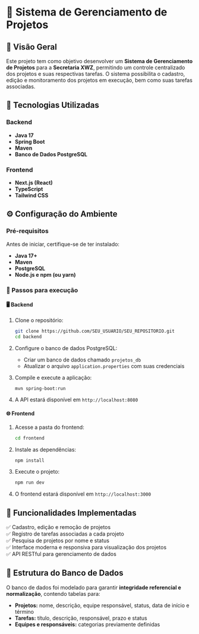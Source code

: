 # 📌 Sistema de Gerenciamento de Projetos  

## 📖 Visão Geral  
Este projeto tem como objetivo desenvolver um **Sistema de Gerenciamento de Projetos** para a **Secretaria XWZ**, permitindo um controle centralizado dos projetos e suas respectivas tarefas. O sistema possibilita o cadastro, edição e monitoramento dos projetos em execução, bem como suas tarefas associadas.  

## 🚀 Tecnologias Utilizadas  
### Backend  
- **Java 17**  
- **Spring Boot**  
- **Maven**  
- **Banco de Dados PostgreSQL**  

### Frontend  
- **Next.js (React)**  
- **TypeScript**  
- **Tailwind CSS**  

## ⚙️ Configuração do Ambiente  

### Pré-requisitos  
Antes de iniciar, certifique-se de ter instalado:  
- **Java 17+**  
- **Maven**  
- **PostgreSQL**  
- **Node.js e npm (ou yarn)**  

### 🎯 Passos para execução  

#### 🖥️ Backend  
1. Clone o repositório:  
   ```bash
   git clone https://github.com/SEU_USUARIO/SEU_REPOSITORIO.git
   cd backend
   ```  
2. Configure o banco de dados PostgreSQL:  
   - Criar um banco de dados chamado `projetos_db`  
   - Atualizar o arquivo `application.properties` com suas credenciais  

3. Compile e execute a aplicação:  
   ```bash
   mvn spring-boot:run
   ```  
4. A API estará disponível em `http://localhost:8080`  

#### 🌐 Frontend  
1. Acesse a pasta do frontend:  
   ```bash
   cd frontend
   ```  
2. Instale as dependências:  
   ```bash
   npm install
   ```  
3. Execute o projeto:  
   ```bash
   npm run dev
   ```  
4. O frontend estará disponível em `http://localhost:3000`  

## 📌 Funcionalidades Implementadas  
✅ Cadastro, edição e remoção de projetos  
✅ Registro de tarefas associadas a cada projeto  
✅ Pesquisa de projetos por nome e status  
✅ Interface moderna e responsiva para visualização dos projetos  
✅ API RESTful para gerenciamento de dados  

## 📌 Estrutura do Banco de Dados  
O banco de dados foi modelado para garantir **integridade referencial e normalização**, contendo tabelas para:  
- **Projetos:** nome, descrição, equipe responsável, status, data de início e término  
- **Tarefas:** título, descrição, responsável, prazo e status  
- **Equipes e responsáveis:** categorias previamente definidas  
